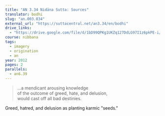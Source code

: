```yaml
---
title: "AN 3.34 Nidāna Sutta: Sources"
translator: bodhi
slug: "an.003.034"
external_url: "https://suttacentral.net/an3.34/en/bodhi"
drive_links:
  - "https://drive.google.com/file/d/1bD99QPKg1UKZq127DdLG97I1z6pkPE-i/view?usp=drivesdk"
course: nibbana
tags:
  - imagery
  - origination
  - an
year: 2012
pages: 2
parallels:
  - an6.39
---
```


> ...a mendicant arousing knowledge  
of the outcome of greed, hate, and delusion,  
would cast off all bad destinies.

Greed, hatred, and delusion as planting karmic "seeds."
